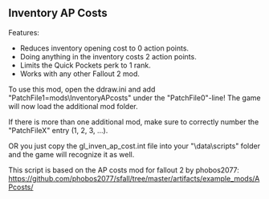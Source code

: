 Inventory AP Costs
------------------

Features:
- Reduces inventory opening cost to 0 action points.
- Doing anything in the inventory costs 2 action points.
- Limits the Quick Pockets perk to 1 rank.
- Works with any other Fallout 2 mod.

To use this mod, open the ddraw.ini and add "PatchFile1=mods\InventoryAPcosts" under the "PatchFile0"-line!
The game will now load the additional mod folder.

If there is more than one additional mod, make sure to correctly number the "PatchFileX" entry (1, 2, 3, ...).

OR you just copy the gl_inven_ap_cost.int file into your "<Fallout2 Dir>\data\scripts\" folder and the game will recognize it as well.


This script is based on the AP costs mod for fallout 2 by phobos2077:
https://github.com/phobos2077/sfall/tree/master/artifacts/example_mods/APcosts/
